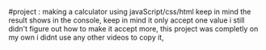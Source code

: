 #project : making a calculator using javaScript/css/html 
keep in mind the result shows in the console,
keep in mind it only accept one value i still didn't figure out how to make it accept more,
this project was completly on my own i didnt use any other videos to copy it,
